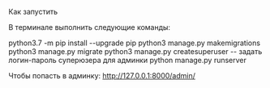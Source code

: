 Как запустить

В терминале выполнить следующие команды:

python3.7 -m pip install --upgrade pip
python3 manage.py makemigrations
python3 manage.py migrate
python3 manage.py createsuperuser -- задать логин-пароль суперюзера для админки
python manage.py runserver


Чтобы попасть в админку: http://127.0.0.1:8000/admin/